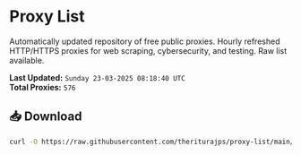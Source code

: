 # Proxy List

Automatically updated repository of free public proxies. Hourly refreshed HTTP/HTTPS proxies for web scraping, cybersecurity, and testing. Raw list available.

**Last Updated:** `Sunday 23-03-2025 08:18:40 UTC`  
**Total Proxies:** `576`

## 📥 Download
```bash
curl -O https://raw.githubusercontent.com/theriturajps/proxy-list/main/proxies.txt
